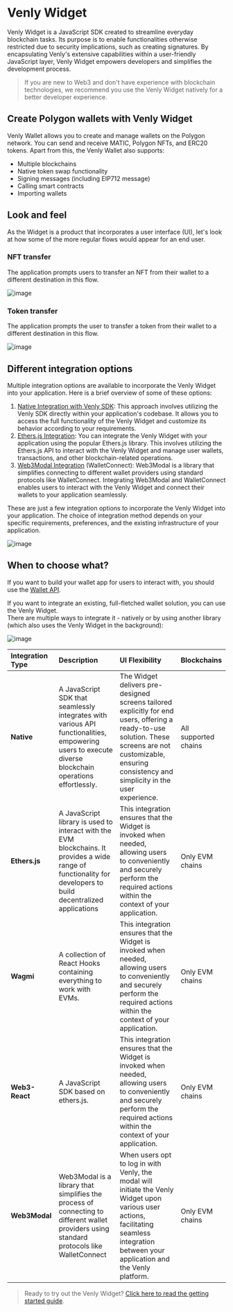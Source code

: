 # Venly Widget

Venly Widget is a JavaScript SDK created to streamline everyday blockchain tasks. Its purpose is to enable functionalities otherwise restricted due to security implications, such as creating signatures. By encapsulating Venly's extensive capabilities within a user-friendly JavaScript layer, Venly Widget empowers developers and simplifies the development process.

> If you are new to Web3 and don't have experience with blockchain technologies, we recommend you use the Venly Widget natively for a better developer experience.

## Create Polygon wallets with Venly Widget

Venly Wallet allows you to create and manage wallets on the Polygon network. You can send and receive MATIC, Polygon NFTs, and ERC20 tokens. Apart from this, the Venly Wallet also supports:

- Multiple blockchains
- Native token swap functionality
- Signing messages (including EIP712 message)
- Calling smart contracts
- Importing wallets

## Look and feel

As the Widget is a product that incorporates a user interface (UI), let's look at how some of the more regular flows would appear for an end user.

### NFT transfer

The application prompts users to transfer an NFT from their wallet to a different destination in this flow.

![image](https://github.com/0xPolygon/polygon-docs/assets/139292301/da696d64-9dbc-4a1c-9527-ae91bfd19cb0)

### Token transfer

The application prompts the user to transfer a token from their wallet to a different destination in this flow.

![image](https://github.com/0xPolygon/polygon-docs/assets/139292301/ae45b544-8ee3-4cfc-94f6-0cc430658f98)

## Different integration options

Multiple integration options are available to incorporate the Venly Widget into your application. Here is a brief overview of some of these options:

1. [Native Integration with Venly SDK](https://docs.venly.io/docs/widget-overview): This approach involves utilizing the Venly SDK directly within your application's codebase. It allows you to access the full functionality of the Venly Widget and customize its behavior according to your requirements.
2. [Ethers.js Integration](https://docs.venly.io/docs/ethersjs): You can integrate the Venly Widget with your application using the popular Ethers.js library. This involves utilizing the Ethers.js API to interact with the Venly Widget and manage user wallets, transactions, and other blockchain-related operations.
3. [Web3Modal Integration](https://docs.venly.io/docs/web3modal-walletconnect) (WalletConnect): Web3Modal is a library that simplifies connecting to different wallet providers using standard protocols like WalletConnect. Integrating Web3Modal and WalletConnect enables users to interact with the Venly Widget and connect their wallets to your application seamlessly.

These are just a few integration options to incorporate the Venly Widget into your application. The choice of integration method depends on your specific requirements, preferences, and the existing infrastructure of your application.

![image](https://github.com/0xPolygon/polygon-docs/assets/139292301/edcbb6b1-b17c-424f-bfa9-c8448cc8e441)

## When to choose what?

If you want to build your wallet app for users to interact with, you should use the [Wallet API](https://venly.readme.io/docs/overview).

If you want to integrate an existing, full-fletched wallet solution, you can use the Venly Widget.  
There are multiple ways to integrate it - natively or by using another library (which also uses the Venly Widget in the background):

![image](https://github.com/0xPolygon/polygon-docs/assets/139292301/7a6a6f02-10d9-48d3-83db-250d86406fff)

| Integration Type | Description                                                                                                                                                     | UI Flexibility                                                                                                                                                                                                | Blockchains          |
| :--------------- | :-------------------------------------------------------------------------------------------------------------------------------------------------------------- | :------------------------------------------------------------------------------------------------------------------------------------------------------------------------------------------------------------ | :------------------- |
| **Native**       | A JavaScript SDK that seamlessly integrates with various API functionalities, empowering users to execute diverse blockchain operations effortlessly.           | The Widget delivers pre-designed screens tailored explicitly for end users, offering a ready-to-use solution. These screens are not customizable, ensuring consistency and simplicity in the user experience. | All supported chains |
| **Ethers.js**    | A JavaScript library is used to interact with the EVM blockchains. It provides a wide range of functionality for developers to build decentralized applications | This integration ensures that the Widget is invoked when needed, allowing users to conveniently and securely perform the required actions within the context of your application.                             | Only EVM chains      |
| **Wagmi**        | A collection of React Hooks containing everything to work with EVMs.                                                                                            | This integration ensures that the Widget is invoked when needed, allowing users to conveniently and securely perform the required actions within the context of your application.                             | Only EVM chains      |
| **Web3-React**   | A JavaScript SDK based on ethers.js.                                                                                                                            | This integration ensures that the Widget is invoked when needed, allowing users to conveniently and securely perform the required actions within the context of your application.                             | Only EVM chains      |
| **Web3Modal**    | Web3Modal is a library that simplifies the process of connecting to different wallet providers using standard protocols like WalletConnect                      | When users opt to log in with Venly, the modal will initiate the Venly Widget upon various user actions, facilitating seamless integration between your application and the Venly platform.                   | Only EVM chains      |

> Ready to try out the Venly Widget? [Click here to read the getting started guide](https://docs.venly.io/docs/widget-getting-started).
